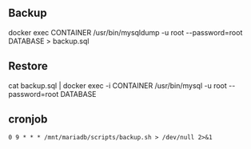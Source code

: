 
## Backup
docker exec CONTAINER /usr/bin/mysqldump -u root --password=root DATABASE > backup.sql

## Restore
cat backup.sql | docker exec -i CONTAINER /usr/bin/mysql -u root --password=root DATABASE

## cronjob
`0 9 * * * /mnt/mariadb/scripts/backup.sh > /dev/null 2>&1`